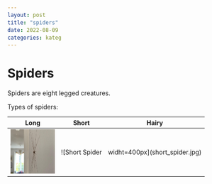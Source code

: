 ```yaml
---
layout: post
title: "spiders"
date: 2022-08-09
categories: kateg
---
```


# Spiders

Spiders are eight legged creatures.

Types of spiders:

| Long | Short | Hairy |
|-|-|-|
| <img src="long_spider.webp" width="100px" height="100px"> | ![Short Spider|widht=400px](short_spider.jpg) | ![Hairy Spider](hairy_spider.jpg) |
